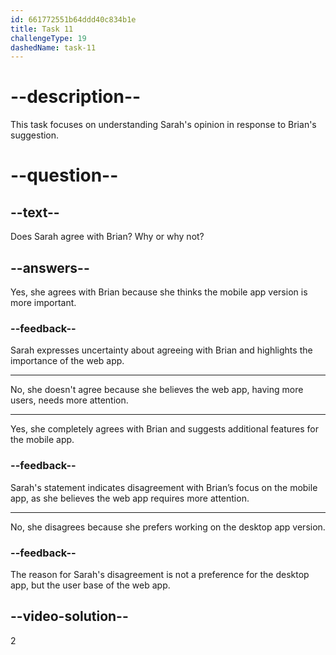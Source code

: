 ```yaml
---
id: 661772551b64ddd40c834b1e
title: Task 11
challengeType: 19
dashedName: task-11
---
```


<!--
AUDIO REFERENCE:
Sarah: I'm not sure I agree with that, Brian. The web app needs attention. It has more users.
-->

# --description--

This task focuses on understanding Sarah's opinion in response to Brian's suggestion.

# --question--

## --text--

Does Sarah agree with Brian? Why or why not?

## --answers--

Yes, she agrees with Brian because she thinks the mobile app version is more important.

### --feedback--

Sarah expresses uncertainty about agreeing with Brian and highlights the importance of the web app.

---

No, she doesn't agree because she believes the web app, having more users, needs more attention.

---

Yes, she completely agrees with Brian and suggests additional features for the mobile app.

### --feedback--

Sarah's statement indicates disagreement with Brian’s focus on the mobile app, as she believes the web app requires more attention.

---

No, she disagrees because she prefers working on the desktop app version.

### --feedback--

The reason for Sarah's disagreement is not a preference for the desktop app, but the user base of the web app.

## --video-solution--

2
